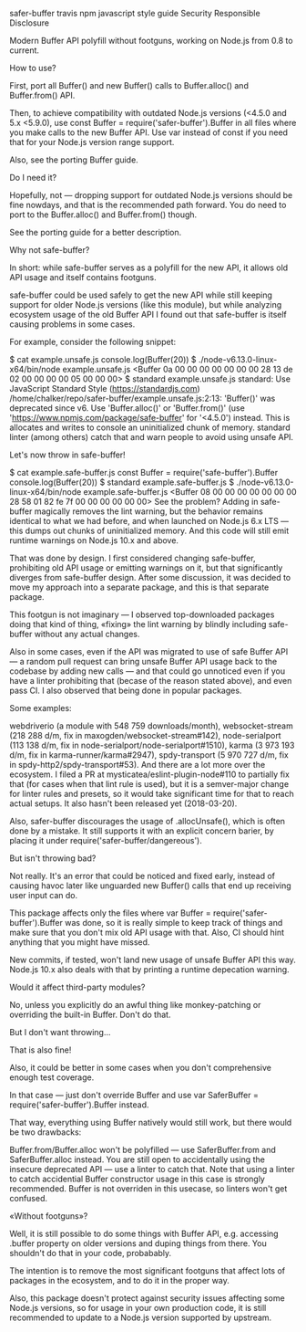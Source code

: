 safer-buffer travis npm javascript style guide Security Responsible Disclosure

Modern Buffer API polyfill without footguns, working on Node.js from 0.8 to current.

How to use?

First, port all Buffer() and new Buffer() calls to Buffer.alloc() and Buffer.from() API.

Then, to achieve compatibility with outdated Node.js versions (<4.5.0 and 5.x <5.9.0), use const Buffer = require('safer-buffer').Buffer in all files where you make calls to the new Buffer API. Use var instead of const if you need that for your Node.js version range support.

Also, see the porting Buffer guide.

Do I need it?

Hopefully, not — dropping support for outdated Node.js versions should be fine nowdays, and that is the recommended path forward. You do need to port to the Buffer.alloc() and Buffer.from() though.

See the porting guide for a better description.

Why not safe-buffer?

In short: while safe-buffer serves as a polyfill for the new API, it allows old API usage and itself contains footguns.

safe-buffer could be used safely to get the new API while still keeping support for older Node.js versions (like this module), but while analyzing ecosystem usage of the old Buffer API I found out that safe-buffer is itself causing problems in some cases.

For example, consider the following snippet:

$ cat example.unsafe.js
console.log(Buffer(20))
$ ./node-v6.13.0-linux-x64/bin/node example.unsafe.js
<Buffer 0a 00 00 00 00 00 00 00 28 13 de 02 00 00 00 00 05 00 00 00>
$ standard example.unsafe.js
standard: Use JavaScript Standard Style (https://standardjs.com)
  /home/chalker/repo/safer-buffer/example.unsafe.js:2:13: 'Buffer()' was deprecated since v6. Use 'Buffer.alloc()' or 'Buffer.from()' (use 'https://www.npmjs.com/package/safe-buffer' for '<4.5.0') instead.
This is allocates and writes to console an uninitialized chunk of memory. standard linter (among others) catch that and warn people to avoid using unsafe API.

Let's now throw in safe-buffer!

$ cat example.safe-buffer.js
const Buffer = require('safe-buffer').Buffer
console.log(Buffer(20))
$ standard example.safe-buffer.js
$ ./node-v6.13.0-linux-x64/bin/node example.safe-buffer.js
<Buffer 08 00 00 00 00 00 00 00 28 58 01 82 fe 7f 00 00 00 00 00 00>
See the problem? Adding in safe-buffer magically removes the lint warning, but the behavior remains identiсal to what we had before, and when launched on Node.js 6.x LTS — this dumps out chunks of uninitialized memory. And this code will still emit runtime warnings on Node.js 10.x and above.

That was done by design. I first considered changing safe-buffer, prohibiting old API usage or emitting warnings on it, but that significantly diverges from safe-buffer design. After some discussion, it was decided to move my approach into a separate package, and this is that separate package.

This footgun is not imaginary — I observed top-downloaded packages doing that kind of thing, «fixing» the lint warning by blindly including safe-buffer without any actual changes.

Also in some cases, even if the API was migrated to use of safe Buffer API — a random pull request can bring unsafe Buffer API usage back to the codebase by adding new calls — and that could go unnoticed even if you have a linter prohibiting that (becase of the reason stated above), and even pass CI. I also observed that being done in popular packages.

Some examples:

webdriverio (a module with 548 759 downloads/month),
websocket-stream (218 288 d/m, fix in maxogden/websocket-stream#142),
node-serialport (113 138 d/m, fix in node-serialport/node-serialport#1510),
karma (3 973 193 d/m, fix in karma-runner/karma#2947),
spdy-transport (5 970 727 d/m, fix in spdy-http2/spdy-transport#53).
And there are a lot more over the ecosystem.
I filed a PR at mysticatea/eslint-plugin-node#110 to partially fix that (for cases when that lint rule is used), but it is a semver-major change for linter rules and presets, so it would take significant time for that to reach actual setups. It also hasn't been released yet (2018-03-20).

Also, safer-buffer discourages the usage of .allocUnsafe(), which is often done by a mistake. It still supports it with an explicit concern barier, by placing it under require('safer-buffer/dangereous').

But isn't throwing bad?

Not really. It's an error that could be noticed and fixed early, instead of causing havoc later like unguarded new Buffer() calls that end up receiving user input can do.

This package affects only the files where var Buffer = require('safer-buffer').Buffer was done, so it is really simple to keep track of things and make sure that you don't mix old API usage with that. Also, CI should hint anything that you might have missed.

New commits, if tested, won't land new usage of unsafe Buffer API this way. Node.js 10.x also deals with that by printing a runtime depecation warning.

Would it affect third-party modules?

No, unless you explicitly do an awful thing like monkey-patching or overriding the built-in Buffer. Don't do that.

But I don't want throwing…

That is also fine!

Also, it could be better in some cases when you don't comprehensive enough test coverage.

In that case — just don't override Buffer and use var SaferBuffer = require('safer-buffer').Buffer instead.

That way, everything using Buffer natively would still work, but there would be two drawbacks:

Buffer.from/Buffer.alloc won't be polyfilled — use SaferBuffer.from and SaferBuffer.alloc instead.
You are still open to accidentally using the insecure deprecated API — use a linter to catch that.
Note that using a linter to catch accidential Buffer constructor usage in this case is strongly recommended. Buffer is not overriden in this usecase, so linters won't get confused.

«Without footguns»?

Well, it is still possible to do some things with Buffer API, e.g. accessing .buffer property on older versions and duping things from there. You shouldn't do that in your code, probabably.

The intention is to remove the most significant footguns that affect lots of packages in the ecosystem, and to do it in the proper way.

Also, this package doesn't protect against security issues affecting some Node.js versions, so for usage in your own production code, it is still recommended to update to a Node.js version supported by upstream.
